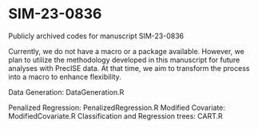 # SIM-23-0836
Publicly archived codes for manuscript SIM-23-0836

Currently, we do not have a macro or a package available. However, we plan to utilize the methodology developed in this manuscript for future analyses with PrecISE data. At that time, we aim to transform the process into a macro to enhance flexibility. 


Data Generation: DataGeneration.R

Penalized Regression: PenalizedRegression.R
Modified Covariate: ModifiedCovariate.R
Classification and Regression trees: CART.R
